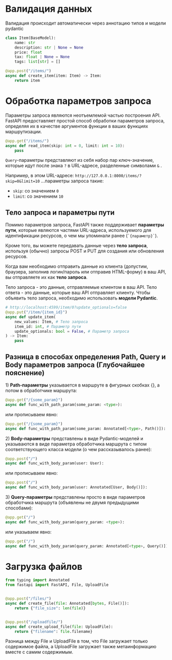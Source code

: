 # Валидация данных
Валидация происходит автоматически через аннотацию типов и модели pydantic
```python
class Item(BaseModel):
    name: str
    description: str | None = None
    price: float
    tax: float | None = None
    tags: list[str] = []

@app.post("/items/")
async def create_item(item: Item) -> Item:
    return item
```
# Обработка параметров запроса

Параметры запроса являются неотъемлемой частью построения API. FastAPI предоставляет простой способ обработки параметров запроса, определяя их в качестве аргументов функции в ваших функциях маршрутизации.

```python
@app.get("/items/")
async def read_item(skip: int = 0, limit: int = 10):
    pass
```

`Query`-параметры представляют из себя набор пар ключ-значение, которые идут после знака `?` в URL-адресе, разделенные символами `&` . 

Например, в этом URL-адресе:
`http://127.0.0.1:8000/items/?skip=0&limit=10`
...параметры запроса такие:
- `skip`: со значением `0`
- `limit`: со значением `10`
## Тело запроса и параметры пути
Помимо параметров запроса, FastAPI также поддерживает **параметры пути**, которые являются частями URL-адреса, используемого для идентификации ресурсов, о чем мы упоминали ранее (`` `{параметр}` ``).

Кроме того, вы можете передавать данные через **тело запроса**, используя (обычно) запросы POST и PUT для создания или обновления ресурсов.

Когда вам необходимо отправить данные из клиента (допустим, браузера, заполнив логин/пароль или отправив HTML-форму) в ваш API, вы отправляете их как **тело запроса**.

Тело запроса - это данные, отправляемые клиентом в ваш API. Тело ответа - это данные, которые ваш API отправляет клиенту. Чтобы объявить тело запроса, необходимо использовать **модели Pydantic**.
```python
# http://localhost:4599/item/0?update_optionals=false
@app.put("/item/{item_id}")
async def update_item(
    new_values: Item, # Тело запроса
    item_id: int, # Параметр пути
    update_optionals: bool = False, # Параметр запроса
) -> Item:
	pass
```

## Разница в способах определения **Path, Query и Body** параметров запроса (Глубочайшее пояснение)

1) **Path-параметры** указывается в маршруте в фигурных скобках {}, а потом в обработчике маршрута:

```python
@app.get("/{some_param}")
async def func_with_path_param(some_param: <type>):
```
или прописываем явно:
```python
@app.get("/{some_param}")
async def func_with_path_param(some_param: Annotated[<type>, Path()]):
```

2) **Body-параметры** представлены в виде Pydantic-моделей и указываются в виде параметра обработчика маршрута с типом соответствующего класса модели (о чем рассказывалось ранее):

```python
@app.post("/")
async def func_with_body_param(user: User):
```
или прописываем явно:
```python
@app.post("/")
async def func_with_body_param(user: Annotated[User, Body()]):
```

3) **Query-параметры** представлены просто в виде параметров обработчика маршрута (объявлены не двумя предыдущими способами):

```python
@app.get("/")
async def func_with_body_param(query_param: <type>):
```
или указываем явно:
```python
@app.get("/")
async def func_with_body_param(query_param: Annotated[<type>, Query()]):
```

# Загрузка файлов
```python
from typing import Annotated
from fastapi import FastAPI, File, UploadFile


@app.post("/files/")
async def create_file(file: Annotated[bytes, File()]):
    return {"file_size": len(file)}


@app.post("/uploadfile/")
async def create_upload_file(file: UploadFile):
    return {"filename": file.filename}
```
Разница между File и UploadFile в том, что File загружает только содержимое файла, а UploadFile загружает также метаинформацию вместе с самим содержимым.
